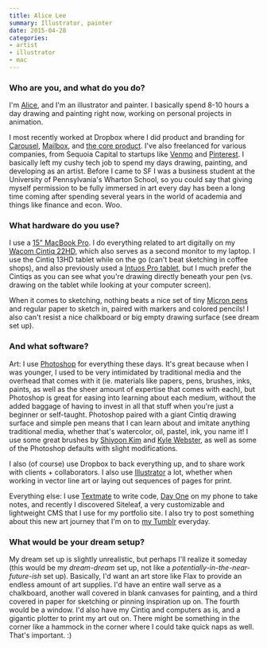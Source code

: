 ```yaml
---
title: Alice Lee
summary: Illustrator, painter
date: 2015-04-28
categories:
- artist
- illustrator
- mac
---
```


### Who are you, and what do you do?

I'm [Alice](http://byalicelee.com/ "Alice's website."), and I'm an illustrator and painter. I basically spend 8-10 hours a day drawing and painting right now, working on personal projects in animation.

I most recently worked at Dropbox where I did product and branding for [Carousel][carousel.2], [Mailbox][], and [the core product][dropbox]. I've also freelanced for various companies, from Sequoia Capital to startups like [Venmo][] and [Pinterest][]. I basically left my cushy tech job to spend my days drawing, painting, and developing as an artist. Before I came to SF I was a business student at the University of Pennsylvania's Wharton School, so you could say that giving myself permission to be fully immersed in art every day has been a long time coming after spending several years in the world of academia and things like finance and econ. Woo.

### What hardware do you use?

I use a [15" MacBook Pro][macbook-pro]. I do everything related to art digitally on my [Wacom Cintiq 22HD][cintiq], which also serves as a second monitor to my laptop. I use the Cintiq 13HD tablet while on the go (can't beat sketching in coffee shops), and also previously used a [Intuos Pro tablet][intuos-pro], but I much prefer the Cintiqs as you can see what you're drawing directly beneath your pen (vs. drawing on the tablet while looking at your computer screen).

When it comes to sketching, nothing beats a nice set of tiny [Micron pens][pigma-micron] and regular paper to sketch in, paired with markers and colored pencils! I also can't resist a nice chalkboard or big empty drawing surface (see dream set up).

### And what software?

Art: I use [Photoshop][] for everything these days. It's great because when I was younger, I used to be very intimidated by traditional media and the overhead that comes with it (ie. materials like papers, pens, brushes, inks, paints, as well as the sheer amount of expertise that comes with each), but Photoshop is great for easing into learning about each medium, without the added baggage of having to invest in all that stuff when you're just a beginner or self-taught. Photoshop paired with a giant Cintiq drawing surface and simple pen means that I can learn about and imitate anything traditional media, whether that's watercolor, oil, pastel, ink, you name it! I use some great brushes by [Shiyoon Kim](http://shiyoonkim.tumblr.com/ "Shiyoon's Tumblr site.") and [Kyle Webster](https://gumroad.com/kyletwebster/ "Kyle's Gumroad brush store."), as well as some of the Photoshop defaults with slight modifications.

I also (of course) use Dropbox to back everything up, and to share work with clients + collaborators. I also use [Illustrator][] a lot, whether when working in vector line art or laying out sequences of pages for print.

Everything else: I use [Textmate][] to write code, [Day One][day-one-ios] on my phone to take notes, and recently I discovered Siteleaf, a very customizable and lightweight CMS that I use for my portfolio site. I also try to post something about this new art journey that I'm on to [my Tumblr](http://blog.byalicelee.com/ "Alice's Tumblr site.") everyday.

### What would be your dream setup?

My dream set up is slightly unrealistic, but perhaps I'll realize it someday (this would be my _dream-dream_ set up, not like a _potentially-in-the-near-future-ish_ set up). Basically, I'd want an art store like Flax to provide an endless amount of art supplies. I'd have an entire wall serve as a chalkboard, another wall covered in blank canvases for painting, and a third covered in paper for sketching or pinning inspiration up on. The fourth would be a window. I'd also have my Cintiq and computers as is, and a gigantic plotter to print my art out on. There might be something in the corner like a hammock in the corner where I could take quick naps as well. That's important. :)

[carousel.2]: https://www.dropbox.com/ "A photo sharing service from Dropbox."
[cintiq]: https://www.wacom.com/en-us/us/cintiq "A computer screen you can draw on."
[day-one-ios]: https://apps.apple.com/us/app/day-one-journal/id421706526 "A journal app."
[dropbox]: https://www.dropbox.com/ "Online syncing and storage."
[illustrator]: https://www.adobe.com/products/illustrator.html "A vector graphics editor."
[intuos-pro]: http://web.archive.org/web/20190506070316/https://www.wacom.com/en-ca/products/pen-tablets/intuos-pro-medium "A drawing tablet with multi-touch support."
[macbook-pro]: https://www.apple.com/macbook-pro/ "A laptop."
[mailbox]: https://www.mailboxapp.com/ "A email client."
[photoshop]: https://www.adobe.com/products/photoshop.html "A bitmap image editor."
[pigma-micron]: http://web.archive.org/web/20200719070910/http://sakuraofamerica.com:80/pen-archival "A technical pen with archival pigmented ink."
[pinterest]: https://www.pinterest.com/ "An online 'pinboard' service."
[textmate]: https://macromates.com/ "A text editor for the Mac."
[venmo]: https://venmo.com/ "A payment service."
